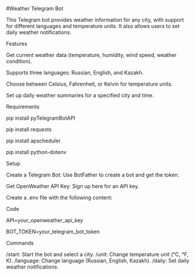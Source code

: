 #Weather Telegram Bot

This Telegram bot provides weather information for any city, with support for different languages and temperature units. It also allows users to set daily weather notifications.

Features

Get current weather data (temperature, humidity, wind speed, weather condition).

Supports three languages: Russian, English, and Kazakh.

Choose between Celsius, Fahrenheit, or Kelvin for temperature units.

Set up daily weather summaries for a specified city and time.

Requirements

pip install pyTelegramBotAPI

pip install requests

pip install apscheduler

pip install python-dotenv

Setup

Create a Telegram Bot: Use BotFather to create a bot and get the token.

Get OpenWeather API Key: Sign up here for an API key.

Create a .env file with the following content:

Code

API=your_openweather_api_key

BOT_TOKEN=your_telegram_bot_token

Commands

/start: Start the bot and select a city.
/unit: Change temperature unit (°C, °F, K).
/language: Change language (Russian, English, Kazakh).
/daily: Set daily weather notifications. 
